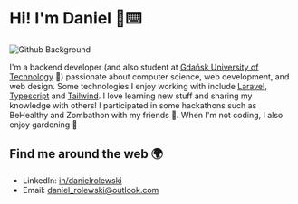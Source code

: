 # Hi! I'm Daniel 🍃⌨️ 

![Github Background](https://github.com/DanielRolewski/DanielRolewski/assets/49525126/dd96ea52-acc5-4977-8243-884ffd06f6f9)

I'm a backend developer (and also student at <a href="https://pg.edu.pl/">Gdańsk University of Technology</a> 📖) passionate about computer science, web development, and web design. Some technologies I enjoy working with include <a href="https://laravel.com/">Laravel</a>, <a href="https://www.typescriptlang.org/">Typescript</a> and <a href="https://tailwindcss.com/">Tailwind</a>. I love learning new stuff and sharing my knowledge with others! I participated in some hackathons such as BeHealthy and Zombathon with my friends :raised_hands:. When I'm not coding, I also enjoy gardening 🌱

## Find me around the web 🌍
* LinkedIn: <a href="https://www.linkedin.com/in/danielrolewski/">in/danielrolewski</a>
* Email: <a href="daniel_rolewski@outlook.com">daniel_rolewski@outlook.com</a>
